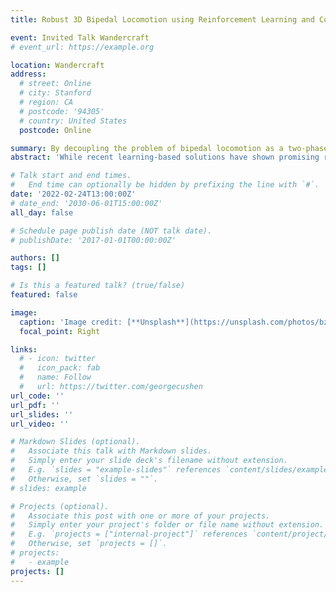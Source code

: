 ```yaml
---
title: Robust 3D Bipedal Locomotion using Reinforcement Learning and Control

event: Invited Talk Wandercraft
# event_url: https://example.org

location: Wandercraft
address:
  # street: Online
  # city: Stanford
  # region: CA
  # postcode: '94305'
  # country: United States
  postcode: Online

summary: By decoupling the problem of bipedal locomotion as a two-phase process, trajectory planning and feedback regulation, we propose a modular solution that incorporates the physical insights of dynamic locomotion and its hybrid nature into the learning process of the policy.
abstract: 'While recent learning-based solutions have shown promising results in achieving dynamic locomotion for bipedal robots, they still suffer from poor sampling efficiency. Most of these approaches rely on end-to-end learning and require previous knowledge of reference trajectories, and only some of them have been successfully deployed in hardware. In this talk, I will present a reinforcement learning (RL) framework to design cascade feedback control policies for 3D bipedal locomotion. By decoupling the problem of bipedal locomotion as a two-phase process: trajectory planning and feedback regulation, we propose a modular solution that incorporates the physical insights of dynamic locomotion and its hybrid nature into the learning process of the policy. We leverage the exploration potential of RL algorithms to find reference trajectories for dynamic locomotion using a reduced state of the robot. Then, we improve these reference trajectories using feedback regulation to obtain stable and robust walking gaits. This decoupled structure significantly simplifies the neural network’s complexity, enhancing sampling efficiency and robustness of the learned policy. The proposed framework learns stable and robust walking gaits from scratch and allows the controller to realize omnidirectional walking with accurate tracking of the desired velocity and heading angle. The learned policies also perform robustly against various adversarial forces applied to the torso and walking blindly on a series of challenging and unstructured terrains.'

# Talk start and end times.
#   End time can optionally be hidden by prefixing the line with `#`.
date: '2022-02-24T13:00:00Z'
# date_end: '2030-06-01T15:00:00Z'
all_day: false

# Schedule page publish date (NOT talk date).
# publishDate: '2017-01-01T00:00:00Z'

authors: []
tags: []

# Is this a featured talk? (true/false)
featured: false

image:
  caption: 'Image credit: [**Unsplash**](https://unsplash.com/photos/bzdhc5b3Bxs)'
  focal_point: Right

links:
  # - icon: twitter
  #   icon_pack: fab
  #   name: Follow
  #   url: https://twitter.com/georgecushen
url_code: ''
url_pdf: ''
url_slides: ''
url_video: ''

# Markdown Slides (optional).
#   Associate this talk with Markdown slides.
#   Simply enter your slide deck's filename without extension.
#   E.g. `slides = "example-slides"` references `content/slides/example-slides.md`.
#   Otherwise, set `slides = ""`.
# slides: example

# Projects (optional).
#   Associate this post with one or more of your projects.
#   Simply enter your project's folder or file name without extension.
#   E.g. `projects = ["internal-project"]` references `content/project/deep-learning/index.md`.
#   Otherwise, set `projects = []`.
# projects:
#   - example
projects: []
---
```


